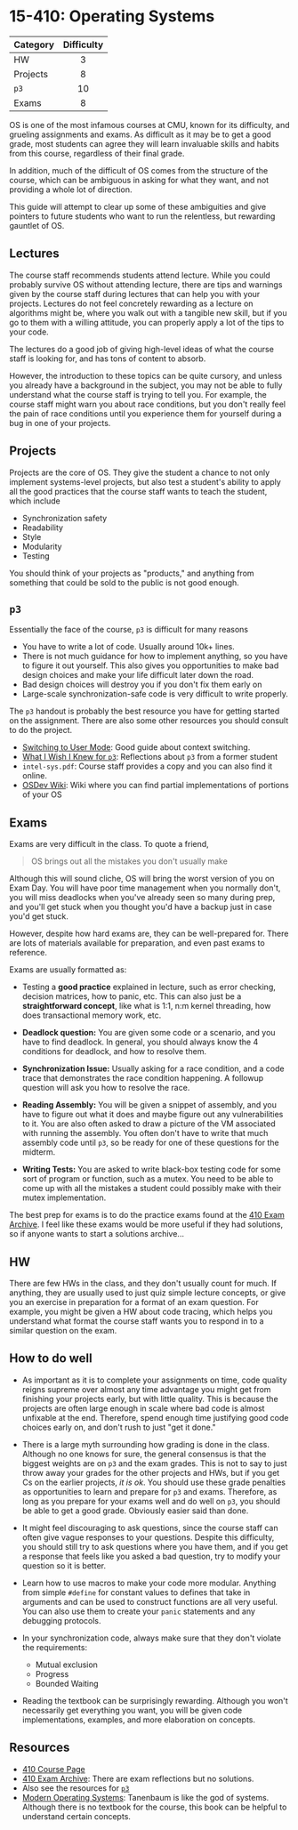 # 15-410: Operating Systems

| Category | Difficulty |
|:--       | :-:        |
| HW       | 3          |
| Projects | 8          |
| `p3`     | 10         |
| Exams    | 8          |

OS is one of the most infamous courses at CMU, known for its difficulty, and
grueling assignments and exams. As difficult as it may be to get a good
grade, most students can agree they will learn invaluable skills and habits
from this course, regardless of their final grade.

In addition, much of the difficult of OS comes from the structure of the
course, which can be ambiguous in asking for what they want, and not
providing a whole lot of direction.

This guide will attempt to clear up some of these ambiguities and give
pointers to future students who want to run the relentless, but rewarding
gauntlet of OS.

## Lectures

The course staff recommends students attend lecture. While you could probably
survive OS without attending lecture, there are tips and warnings given by
the course staff during lectures that can help you with your projects.
Lectures do not feel concretely rewarding as a lecture on algorithms might
be, where you walk out with a tangible new skill, but if you go to them with
a willing attitude, you can properly apply a lot of the tips to your code.

The lectures do a good job of giving high-level ideas of what the course
staff is looking for, and has tons of content to absorb.

However, the introduction to these topics can be quite cursory, and unless
you already have a background in the subject, you may not be able to fully
understand what the course staff is trying to tell you. For example, the
course staff might warn you about race conditions, but you don't really feel
the pain of race conditions until you experience them for yourself during a
bug in one of your projects.

## Projects

Projects are the core of OS. They give the student a chance to not only
implement systems-level projects, but also test a student's ability to apply
all the good practices that the course staff wants to teach the student,
which include

- Synchronization safety
- Readability
- Style
- Modularity
- Testing

You should think of your projects as "products," and anything from something
that could be sold to the public is not good enough.

## `p3`

Essentially the face of the course, `p3` is difficult for many reasons

- You have to write a lot of code. Usually around 10k+ lines.
- There is not much guidance for how to implement anything, so you have to
  figure it out yourself. This also gives you opportunities to make bad
  design choices and make your life difficult later down the road.
- Bad design choices will destroy you if you don't fix them early on
- Large-scale synchronization-safe code is very difficult to write properly.

The `p3` handout is probably the best resource you have for getting started on the assignment. There are also some other resources you should consult
to do the project.

- [Switching to User Mode](http://www.jamesmolloy.co.uk/tutorial_html/10.-User%20Mode.html): Good guide about context switching.
- [What I Wish I Knew for `p3`](https://github.com/mikinty/CMU-Notes/blob/master/15-410/p3_wish.pdf): Reflections about `p3` from a former student
- `intel-sys.pdf`: Course staff provides a copy and you can also find it online.
- [OSDev Wiki](https://wiki.osdev.org/Expanded_Main_Page): Wiki where you can find partial implementations of portions of your OS

## Exams

Exams are very difficult in the class.
To quote a friend,

> OS brings out all the mistakes you don't usually make

Although this will sound cliche, OS will bring the worst version of you on
Exam Day. You will have poor time management when you normally don't, you
will miss deadlocks when you've already seen so many during prep, and you'll
get stuck when you thought you'd have a backup just in case you'd get stuck.

However, despite how hard exams are, they can be well-prepared for. There are
lots of materials available for preparation, and even past exams to
reference.

Exams are usually formatted as:

- Testing a **good practice** explained in lecture, such as error checking,
  decision matrices, how to panic, etc. This can also just be a
  **straightforward concept**, like what is 1:1, n:m kernel threading, how
  does transactional memory work, etc.

- **Deadlock question:** You are given some code or a scenario, and you have
  to find deadlock. In general, you should always know the 4 conditions for
  deadlock, and how to resolve them.

- **Synchronization Issue:** Usually asking for a race condition, and a code
  trace that demonstrates the race condition happening. A followup question
  will ask you how to resolve the race.

- **Reading Assembly:** You will be given a snippet of assembly, and you have
  to figure out what it does and maybe figure out any vulnerabilities to it.
  You are also often asked to draw a picture of the VM associated with
  running the assembly. You often don't have to write that much assembly
  code until `p3`, so be ready for one of these questions for the midterm.

- **Writing Tests:** You are asked to write black-box testing code for
  some sort of program or function, such as a mutex. You need to be able to
  come up with all the mistakes a student could possibly make with their
  mutex implementation.

The best prep for exams is to do the practice exams found at the
[410 Exam Archive](https://www.cs.cmu.edu/~410/old-exams.html).
I feel like these exams would be more useful if they had solutions,
so if anyone wants to start a solutions archive...

## HW

There are few HWs in the class, and they don't usually count for much.
If anything, they are usually used to just quiz simple lecture concepts,
or give you an exercise in preparation for a format of an exam question.
For example, you might be given a HW about code tracing, which helps
you understand what format the course staff wants you to respond in
to a similar question on the exam.

## How to do well

- As important as it is to complete your assignments on time, code quality
  reigns supreme over almost any time advantage you might get from finishing
  your projects early, but with little quality. This is because the projects
  are often large enough in scale where bad code is almost unfixable at the
  end. Therefore, spend enough time justifying good code choices early on,
  and don't rush to just "get it done."

- There is a large myth surrounding how grading is done in the class.
  Although no one knows for sure, the general consensus is that the biggest
  weights are on `p3` and the exam grades. This is not to say to just throw
  away your grades for the other projects and HWs, but if you get Cs on the
  earlier projects, _it is ok_. You should use these grade penalties as
  opportunities to learn and prepare for `p3` and exams. Therefore, as long
  as you prepare for your exams well and do well on `p3`, you should be able
  to get a good grade. Obviously easier said than done.

- It might feel discouraging to ask questions, since the course staff can
  often give vague responses to your questions. Despite this difficulty, you
  should still try to ask questions where you have them, and if you get a
  response that feels like you asked a bad question, try to modify your
  question so it is better.

- Learn how to use macros to make your code more modular. Anything from
  simple `#define` for constant values to defines that take in arguments and
  can be used to construct functions are all very useful. You can also use
  them to create your `panic` statements and any debugging protocols.

- In your synchronization code, always make sure that they don't violate
  the requirements:

  - Mutual exclusion
  - Progress
  - Bounded Waiting

- Reading the textbook can be surprisingly rewarding. Although you won't
  necessarily get everything you want, you will be given code
  implementations, examples, and more elaboration on concepts.

## Resources

- [410 Course Page](https://www.cs.cmu.edu/~410/)
- [410 Exam Archive](https://www.cs.cmu.edu/~410/old-exams.html):
  There are exam reflections but no solutions.
- Also see the resources for [`p3`](#p3)
- [Modern Operating Systems](https://amzn.to/39vHHAN): Tanenbaum is like the god of systems. Although there is no textbook for the course, this book can be helpful to understand certain concepts.
